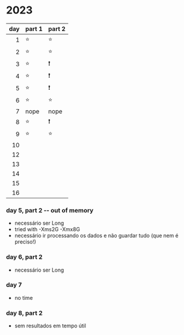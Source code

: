 # 2023

| day | part 1 | part 2        |
|----:|--------|---------------|
|   1 | :star: | :star:        |
|   2 | :star: | :star:        |
|   3 | :star: | :exclamation: |
|   4 | :star: | :exclamation: |
|   5 | :star: | :exclamation: |
|   6 | :star: | :star:        |
|   7 | nope   | nope          |
|   8 | :star: | :exclamation: |
|   9 | :star: | :star:        |
|  10 |        |               |
|  12 |        |               |
|  13 |        |               |
|  14 |        |               |
|  15 |        |               |
|  16 |        |               |

### day 5, part 2 -- out of memory

* necessário ser Long
* tried with -Xms2G -Xmx8G
* necessário ir processando os dados e não guardar tudo (que nem é preciso!)

### day 6, part 2

* necessário ser Long

### day 7

* no time

### day 8, part 2

* sem resultados em tempo útil

